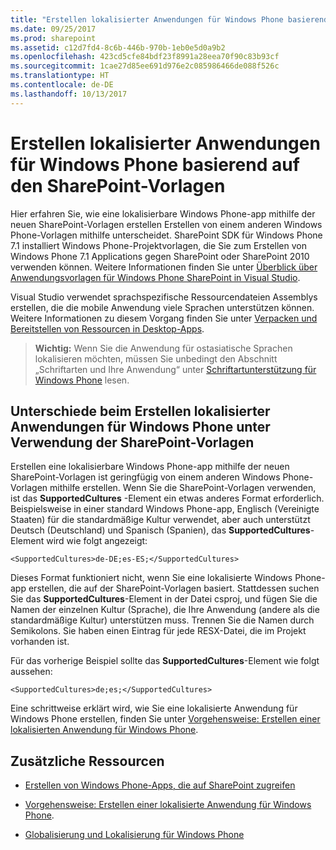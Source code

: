 ```yaml
---
title: "Erstellen lokalisierter Anwendungen für Windows Phone basierend auf den SharePoint-Vorlagen"
ms.date: 09/25/2017
ms.prod: sharepoint
ms.assetid: c12d7fd4-8c6b-446b-970b-1eb0e5d0a9b2
ms.openlocfilehash: 423cd5cfe84bdf23f8991a28eea70f90c83b93cf
ms.sourcegitcommit: 1cae27d85ee691d976e2c085986466de088f526c
ms.translationtype: HT
ms.contentlocale: de-DE
ms.lasthandoff: 10/13/2017
---
```

# <a name="build-localized-applications-for-windows-phone-based-on-the-sharepoint-templates"></a>Erstellen lokalisierter Anwendungen für Windows Phone basierend auf den SharePoint-Vorlagen
Hier erfahren Sie, wie eine lokalisierbare Windows Phone-app mithilfe der neuen SharePoint-Vorlagen erstellen Erstellen von einem anderen Windows Phone-Vorlagen mithilfe unterscheidet. SharePoint SDK für Windows Phone 7.1 installiert Windows Phone-Projektvorlagen, die Sie zum Erstellen von Windows Phone 7.1 Applications gegen SharePoint oder SharePoint 2010 verwenden können. Weitere Informationen finden Sie unter  [Überblick über Anwendungsvorlagen für Windows Phone SharePoint in Visual Studio](overview-of-windows-phone-sharepoint-application-templates-in-visual-studio.md). 
  
    
    

Visual Studio verwendet sprachspezifische Ressourcendateien Assemblys erstellen, die die mobile Anwendung viele Sprachen unterstützen können. Weitere Informationen zu diesem Vorgang finden Sie unter  [Verpacken und Bereitstellen von Ressourcen in Desktop-Apps](http://msdn.microsoft.com/library/b224d7c0-35f8-4e82-a705-dd76795e8d16%28Office.15%29.aspx).
> **Wichtig:** Wenn Sie die Anwendung für ostasiatische Sprachen lokalisieren möchten, müssen Sie unbedingt den Abschnitt „Schriftarten und Ihre Anwendung“ unter [Schriftartunterstützung für Windows Phone](http://msdn.microsoft.com/library/b0d855ad-3fd2-4872-9a88-7f5d0a270ff9%28Office.15%29.aspx) lesen.
  
    
    


## <a name="differences-when-building-localized-applications-for-windows-phone-using-the-sharepoint-templates"></a>Unterschiede beim Erstellen lokalisierter Anwendungen für Windows Phone unter Verwendung der SharePoint-Vorlagen

Erstellen eine lokalisierbare Windows Phone-app mithilfe der neuen SharePoint-Vorlagen ist geringfügig von einem anderen Windows Phone-Vorlagen mithilfe erstellen. Wenn Sie die SharePoint-Vorlagen verwenden, ist das **SupportedCultures** -Element ein etwas anderes Format erforderlich. Beispielsweise in einer standard Windows Phone-app, Englisch (Vereinigte Staaten) für die standardmäßige Kultur verwendet, aber auch unterstützt Deutsch (Deutschland) und Spanisch (Spanien), das **SupportedCultures**-Element wird wie folgt angezeigt:
  
    
    
 `<SupportedCultures>de-DE;es-ES;</SupportedCultures>`
  
    
    
Dieses Format funktioniert nicht, wenn Sie eine lokalisierte Windows Phone-app erstellen, die auf der SharePoint-Vorlagen basiert. Stattdessen suchen Sie das **SupportedCultures**-Element in der Datei csproj, und fügen Sie die Namen der einzelnen Kultur (Sprache), die Ihre Anwendung (andere als die standardmäßige Kultur) unterstützen muss. Trennen Sie die Namen durch Semikolons. Sie haben einen Eintrag für jede RESX-Datei, die im Projekt vorhanden ist.
  
    
    
Für das vorherige Beispiel sollte das **SupportedCultures**-Element wie folgt aussehen:
  
    
    
 `<SupportedCultures>de;es;</SupportedCultures>`
  
    
    
Eine schrittweise erklärt wird, wie Sie eine lokalisierte Anwendung für Windows Phone erstellen, finden Sie unter  [Vorgehensweise: Erstellen einer lokalisierten Anwendung für Windows Phone](http://msdn.microsoft.com/library/9306a6ed-6efb-4f32-b850-d2e508431eeb%28Office.15%29.aspx).
  
    
    

## <a name="additional-resources"></a>Zusätzliche Ressourcen
<a name="bk_addresources"> </a>


-  [Erstellen von Windows Phone-Apps, die auf SharePoint zugreifen](build-windows-phone-apps-that-access-sharepoint.md)
    
  
-  [Vorgehensweise: Erstellen einer lokalisierte Anwendung für Windows Phone](http://msdn.microsoft.com/library/9306a6ed-6efb-4f32-b850-d2e508431eeb%28Office.15%29.aspx).
    
  
-  [Globalisierung und Lokalisierung für Windows Phone](http://msdn.microsoft.com/library/e82118a4-6247-4d75-a16f-749677349be4%28Office.15%29.aspx)
    
  

  
    
    

